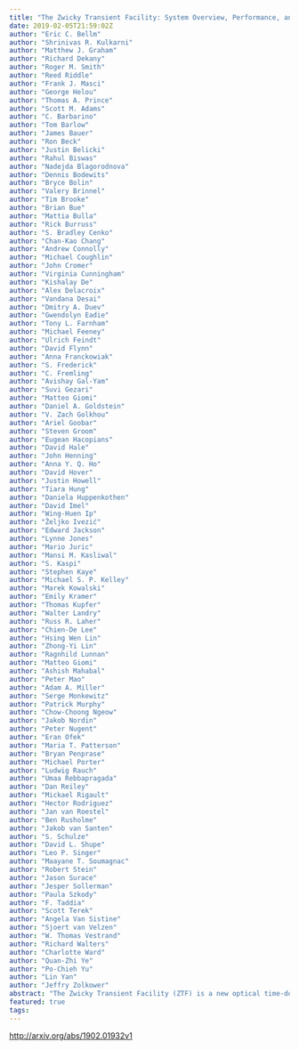 ```yaml
---
title: "The Zwicky Transient Facility: System Overview, Performance, and First   Results"
date: 2019-02-05T21:59:02Z
author: "Eric C. Bellm"
author: "Shrinivas R. Kulkarni"
author: "Matthew J. Graham"
author: "Richard Dekany"
author: "Roger M. Smith"
author: "Reed Riddle"
author: "Frank J. Masci"
author: "George Helou"
author: "Thomas A. Prince"
author: "Scott M. Adams"
author: "C. Barbarino"
author: "Tom Barlow"
author: "James Bauer"
author: "Ron Beck"
author: "Justin Belicki"
author: "Rahul Biswas"
author: "Nadejda Blagorodnova"
author: "Dennis Bodewits"
author: "Bryce Bolin"
author: "Valery Brinnel"
author: "Tim Brooke"
author: "Brian Bue"
author: "Mattia Bulla"
author: "Rick Burruss"
author: "S. Bradley Cenko"
author: "Chan-Kao Chang"
author: "Andrew Connolly"
author: "Michael Coughlin"
author: "John Cromer"
author: "Virginia Cunningham"
author: "Kishalay De"
author: "Alex Delacroix"
author: "Vandana Desai"
author: "Dmitry A. Duev"
author: "Gwendolyn Eadie"
author: "Tony L. Farnham"
author: "Michael Feeney"
author: "Ulrich Feindt"
author: "David Flynn"
author: "Anna Franckowiak"
author: "S. Frederick"
author: "C. Fremling"
author: "Avishay Gal-Yam"
author: "Suvi Gezari"
author: "Matteo Giomi"
author: "Daniel A. Goldstein"
author: "V. Zach Golkhou"
author: "Ariel Goobar"
author: "Steven Groom"
author: "Eugean Hacopians"
author: "David Hale"
author: "John Henning"
author: "Anna Y. Q. Ho"
author: "David Hover"
author: "Justin Howell"
author: "Tiara Hung"
author: "Daniela Huppenkothen"
author: "David Imel"
author: "Wing-Huen Ip"
author: "Željko Ivezić"
author: "Edward Jackson"
author: "Lynne Jones"
author: "Mario Juric"
author: "Mansi M. Kasliwal"
author: "S. Kaspi"
author: "Stephen Kaye"
author: "Michael S. P. Kelley"
author: "Marek Kowalski"
author: "Emily Kramer"
author: "Thomas Kupfer"
author: "Walter Landry"
author: "Russ R. Laher"
author: "Chien-De Lee"
author: "Hsing Wen Lin"
author: "Zhong-Yi Lin"
author: "Ragnhild Lunnan"
author: "Matteo Giomi"
author: "Ashish Mahabal"
author: "Peter Mao"
author: "Adam A. Miller"
author: "Serge Monkewitz"
author: "Patrick Murphy"
author: "Chow-Choong Ngeow"
author: "Jakob Nordin"
author: "Peter Nugent"
author: "Eran Ofek"
author: "Maria T. Patterson"
author: "Bryan Penprase"
author: "Michael Porter"
author: "Ludwig Rauch"
author: "Umaa Rebbapragada"
author: "Dan Reiley"
author: "Mickael Rigault"
author: "Hector Rodriguez"
author: "Jan van Roestel"
author: "Ben Rusholme"
author: "Jakob van Santen"
author: "S. Schulze"
author: "David L. Shupe"
author: "Leo P. Singer"
author: "Maayane T. Soumagnac"
author: "Robert Stein"
author: "Jason Surace"
author: "Jesper Sollerman"
author: "Paula Szkody"
author: "F. Taddia"
author: "Scott Terek"
author: "Angela Van Sistine"
author: "Sjoert van Velzen"
author: "W. Thomas Vestrand"
author: "Richard Walters"
author: "Charlotte Ward"
author: "Quan-Zhi Ye"
author: "Po-Chieh Yu"
author: "Lin Yan"
author: "Jeffry Zolkower"
abstract: "The Zwicky Transient Facility (ZTF) is a new optical time-domain survey that uses the Palomar 48-inch Schmidt telescope. A custom-built wide-field camera provides a 47 deg$^2$ field of view and 8 second readout time, yielding more than an order of magnitude improvement in survey speed relative to its predecessor survey, the Palomar Transient Factory (PTF). We describe the design and implementation of the camera and observing system. The ZTF data system at the Infrared Processing and Analysis Center provides near-real-time reduction to identify moving and varying objects. We outline the analysis pipelines, data products, and associated archive. Finally, we present on-sky performance analysis and first scientific results from commissioning and the early survey. ZTF's public alert stream will serve as a useful precursor for that of the Large Synoptic Survey Telescope."
featured: true
tags:
---
```

http://arxiv.org/abs/1902.01932v1